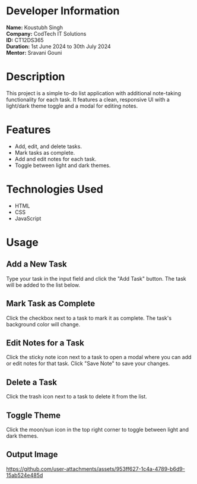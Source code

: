 # Developer Information
**Name:** Koustubh Singh  
**Company:** CodTech IT Solutions  
**ID:** CT12DS365  
**Duration:** 1st June 2024 to 30th July 2024  
**Mentor:** Sravani Gouni  

# Description
This project is a simple to-do list application with additional note-taking functionality for each task. It features a clean, responsive UI with a light/dark theme toggle and a modal for editing notes.

# Features
- Add, edit, and delete tasks.
- Mark tasks as complete.
- Add and edit notes for each task.
- Toggle between light and dark themes.

# Technologies Used
- HTML
- CSS
- JavaScript

# Usage

## Add a New Task
Type your task in the input field and click the "Add Task" button. The task will be added to the list below.

## Mark Task as Complete
Click the checkbox next to a task to mark it as complete. The task's background color will change.

## Edit Notes for a Task
Click the sticky note icon next to a task to open a modal where you can add or edit notes for that task. Click "Save Note" to save your changes.

## Delete a Task
Click the trash icon next to a task to delete it from the list.

## Toggle Theme
Click the moon/sun icon in the top right corner to toggle between light and dark themes.

## Output Image
https://github.com/user-attachments/assets/953ff627-1c4a-4789-b6d9-15ab524e485d

